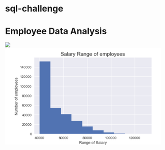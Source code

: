 # sql-challenge

# Employee Data Analysis

<img src=https://github.com/BanuNathan/sql-challenge/blob/main/screenshots/Screenshot%20(56).png>

<img src=https://github.com/BanuNathan/sql-challenge/blob/main/screenshots/Screenshot%20(58).png>
  
  
